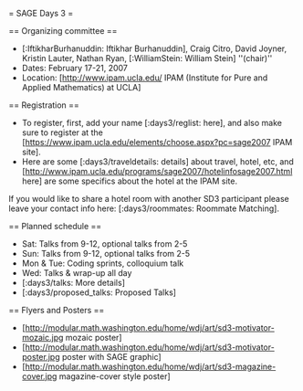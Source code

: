 = SAGE Days 3 =

== Organizing committee ==
 *  [:IftikharBurhanuddin: Iftikhar Burhanuddin], Craig Citro, David Joyner, Kristin Lauter, Nathan Ryan, [:WilliamStein: William Stein] ''(chair)''
 * Dates: February 17-21, 2007
 * Location: [http://www.ipam.ucla.edu/  IPAM (Institute for Pure and Applied Mathematics) at UCLA]

== Registration ==
 * To register, first, add your name [:days3/reglist: here], and also make sure to register at the [https://www.ipam.ucla.edu/elements/choose.aspx?pc=sage2007 IPAM site]. 
 * Here are some [:days3/traveldetails: details] about travel, hotel, etc, and [http://www.ipam.ucla.edu/programs/sage2007/hotelinfosage2007.html here] are some specifics about the hotel at the IPAM site. 

If you would like to share a hotel room with another SD3 participant please leave your contact info here: [:days3/roommates: Roommate Matching].


== Planned schedule ==
 * Sat: Talks from 9-12, optional talks from 2-5
 * Sun: Talks from 9-12, optional talks from 2-5
 * Mon & Tue: Coding sprints, colloquium talk
 * Wed: Talks & wrap-up all day
 * [:days3/talks: More details]
 * [:days3/proposed_talks: Proposed Talks]

== Flyers and Posters ==
   * [http://modular.math.washington.edu/home/wdj/art/sd3-motivator-mozaic.jpg mozaic poster]
   * [http://modular.math.washington.edu/home/wdj/art/sd3-motivator-poster.jpg poster with SAGE graphic]
   * [http://modular.math.washington.edu/home/wdj/art/sd3-magazine-cover.jpg magazine-cover style poster]
